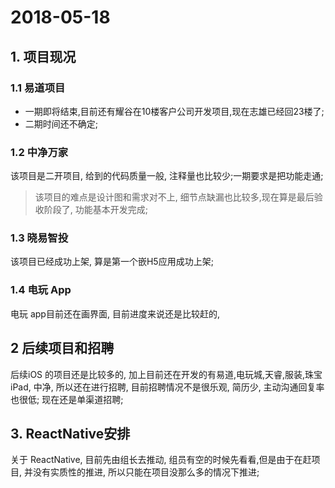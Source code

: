 # 2018-05-18

## 1. 项目现况

### 1.1 易道项目
* 一期即将结束,目前还有耀谷在10楼客户公司开发项目,现在志雄已经回23楼了;
* 二期时间还不确定;

### 1.2 中净万家
该项目是二开项目, 给到的代码质量一般, 注释量也比较少;一期要求是把功能走通;
> 该项目的难点是设计图和需求对不上, 细节点缺漏也比较多,现在算是最后验收阶段了, 功能基本开发完成;

### 1.3 晓易智投
该项目已经成功上架, 算是第一个嵌H5应用成功上架;

### 1.4 电玩 App
电玩 app目前还在画界面, 目前进度来说还是比较赶的,

## 2 后续项目和招聘
后续iOS 的项目还是比较多的, 加上目前还在开发的有易道,电玩城,天睿,服装,珠宝 iPad, 中净, 所以还在进行招聘, 目前招聘情况不是很乐观, 简历少, 主动沟通回复率也很低; 现在还是单渠道招聘;

## 3. ReactNative安排
关于 ReactNative, 目前先由组长去推动, 组员有空的时候先看看,但是由于在赶项目, 并没有实质性的推进, 所以只能在项目没那么多的情况下推进;



